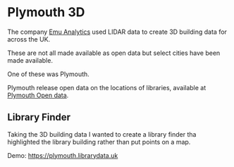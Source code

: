 Plymouth 3D
===========

The company [Emu Analytics](http://buildingheights.emu-analytics.net/) used LIDAR data to create 3D building data for across the UK. 

These are not all made available as open data but select cities have been made available.

One of these was Plymouth.

Plymouth release open data on the locations of libraries, available at [Plymouth Open data](https://www.plymouth.gov.uk/libraries/contactlibraryservice/librarydata).

Library Finder
--------------

Taking the 3D building data I wanted to create a library finder tha highlighted the library building rather than put points on a map.

Demo: https://plymouth.librarydata.uk